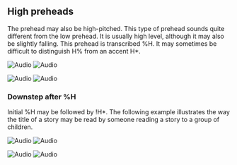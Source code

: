 High preheads
-------------

The prehead may also be high-pitched. This type of prehead sounds quite different from the low prehead. It is usually high level, although it may also be slightly falling. This prehead is transcribed %H. It may sometimes be difficult to distinguish H% from an accent H\*.

![Audio](audio.gif) ![Audio](./audio/gif/211.gif)

![Audio](audio.gif) ![Audio](./audio/gif/216.gif)

### Downstep after %H

Initial %H may be followed by !H\*. The following example illustrates the way the title of a story may be read by someone reading a story to a group of children.

![Audio](audio.gif) ![Audio](./audio/gif/099.gif)

![Audio](audio.gif) ![Audio](./audio/gif/213.gif)
